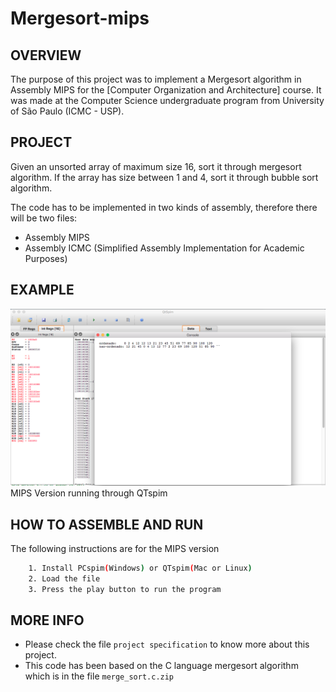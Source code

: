 # Mergesort-mips

OVERVIEW
--------------------------------------------------
The purpose of this project was to implement a Mergesort algorithm in Assembly MIPS for the [Computer Organization and Architecture] course. It was made at the Computer Science undergraduate program from University of São Paulo (ICMC - USP).

PROJECT
--------------------------------------------------
Given an unsorted array of maximum size 16, sort it through mergesort algorithm.
If the array has size between 1 and 4, sort it through bubble sort algorithm.

The code has to be implemented in two kinds of assembly, therefore there will be two files:
* Assembly MIPS
* Assembly ICMC (Simplified Assembly Implementation for Academic Purposes)

EXAMPLE 
--------------------------------------------------
![Screenshot 1](img/img1.png)
MIPS Version running through QTspim

HOW TO ASSEMBLE AND RUN
--------------------------------------------------
The following instructions are for the MIPS version 
```bash
	1. Install PCspim(Windows) or QTspim(Mac or Linux)
	2. Load the file
	3. Press the play button to run the program
```

MORE INFO
--------------------------------------------------
* Please check the file `project specification` to know more about this project.
* This code has been based on the C language mergesort algorithm which is in the file `merge_sort.c.zip`